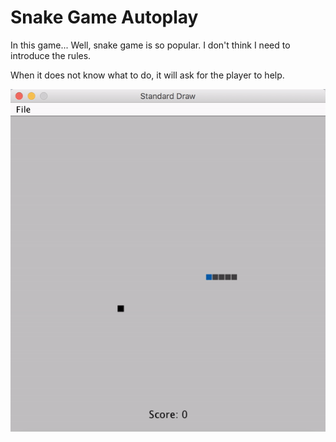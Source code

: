 # Snake Game Autoplay

In this game... Well, snake game is so popular. I don't think I need to introduce the rules.

When it does not know what to do, it will ask for the player to help.

![demo](https://github.com/bambrow/game-development/raw/master/java-snake-game-autoplay/readme.gif)
